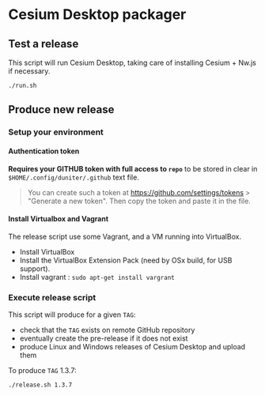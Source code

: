 # Cesium Desktop packager

## Test a release

This script will run Cesium Desktop, taking care of installing Cesium + Nw.js if necessary.

    ./run.sh

## Produce new release

### Setup your environment

#### Authentication token

**Requires your GITHUB token with full access to `repo`** to be stored in clear in `$HOME/.config/duniter/.github` text file.

> You can create such a token at https://github.com/settings/tokens > "Generate a new token". Then copy the token and paste it in the file.

#### Install Virtualbox and Vagrant

The release script use some Vagrant, and a VM running into VirtualBox.

- Install VirtualBox
- Install the VirtualBox Extension Pack (need by OSx build, for USB support).
- Install vagrant : `sudo apt-get install vargrant`

### Execute release script

This script will produce for a given `TAG`:

* check that the `TAG` exists on remote GitHub repository
* eventually create the pre-release if it does not exist
* produce Linux and Windows releases of Cesium Desktop and upload them

To produce `TAG` 1.3.7:

    ./release.sh 1.3.7

